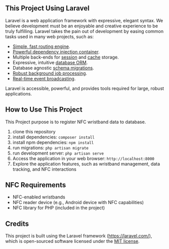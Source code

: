 
## This Project Using Laravel

Laravel is a web application framework with expressive, elegant syntax. We believe development must be an enjoyable and creative experience to be truly fulfilling. Laravel takes the pain out of development by easing common tasks used in many web projects, such as:

- [Simple, fast routing engine](https://laravel.com/docs/routing).
- [Powerful dependency injection container](https://laravel.com/docs/container).
- Multiple back-ends for [session](https://laravel.com/docs/session) and [cache](https://laravel.com/docs/cache) storage.
- Expressive, intuitive [database ORM](https://laravel.com/docs/eloquent).
- Database agnostic [schema migrations](https://laravel.com/docs/migrations).
- [Robust background job processing](https://laravel.com/docs/queues).
- [Real-time event broadcasting](https://laravel.com/docs/broadcasting).

Laravel is accessible, powerful, and provides tools required for large, robust applications.

## How to Use This Project

This Project purpose is to register NFC wristband data to database.

1. clone this repository
2. install dependencies: `composer install`
3. install npm dependencies: `npm install`
4. run migrations: `php artisan migrate`
5. run development server: `php artisan serve`
6. Access the application in your web browser: `http://localhost:8000`
7. Explore the application features, such as wristband management, data tracking, and NFC interactions

## NFC Requirements

* NFC-enabled wristbands
* NFC reader device (e.g., Android device with NFC capabilities)
* NFC library for PHP (included in the project)

## Credits

This project is built using the Laravel framework (https://laravel.com/), which is open-sourced software licensed under the [MIT license](https://opensource.org/licenses/MIT).

